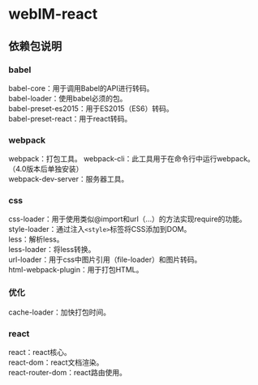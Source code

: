 # webIM-react
 
## 依赖包说明
### babel
babel-core：用于调用Babel的API进行转码。  
babel-loader：使用babel必须的包。  
babel-preset-es2015：用于ES2015（ES6）转码。  
babel-preset-react：用于react转码。
### webpack
webpack：打包工具。
webpack-cli：此工具用于在命令行中运行webpack。（4.0版本后单独安装）  
webpack-dev-server：服务器工具。
### css
css-loader：用于使用类似@import和url（...）的方法实现require的功能。  
style-loader：通过注入`<style>`标签将CSS添加到DOM。  
less：解析less。  
less-loader：将less转换。  
url-loader：用于css中图片引用（file-loader）和图片转码。  
html-webpack-plugin：用于打包HTML。
### 优化
cache-loader：加快打包时间。
### react
react：react核心。  
react-dom：react文档渲染。  
react-router-dom：react路由使用。

## 
